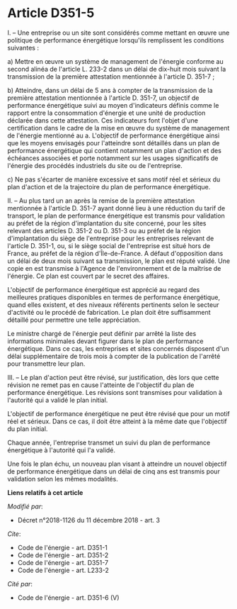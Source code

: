 # Article D351-5

I. – Une entreprise ou un site sont considérés comme mettant en œuvre une politique de performance énergétique lorsqu'ils
remplissent les conditions suivantes :

a) Mettre en œuvre un système de management de l'énergie conforme au second alinéa de l'article L. 233-2 dans un délai de
dix-huit mois suivant la transmission de la première attestation mentionnée à l'article D. 351-7 ;

b) Atteindre, dans un délai de 5 ans à compter de la transmission de la première attestation mentionnée à l'article D. 351-7,
un objectif de performance énergétique suivi au moyen d'indicateurs définis comme le rapport entre la consommation d'énergie
et une unité de production déclarée dans cette attestation. Ces indicateurs font l'objet d'une certification dans le cadre de
la mise en œuvre du système de management de l'énergie mentionné au a. L'objectif de performance énergétique ainsi que les
moyens envisagés pour l'atteindre sont détaillés dans un plan de performance énergétique qui contient notamment un plan
d'action et des échéances associées et porte notamment sur les usages significatifs de l'énergie des procédés industriels du
site ou de l'entreprise.

c) Ne pas s'écarter de manière excessive et sans motif réel et sérieux du plan d'action et de la trajectoire du plan de
performance énergétique.

II. – Au plus tard un an après la remise de la première attestation mentionnée à l'article D. 351-7 ayant donné lieu à une
réduction du tarif de transport, le plan de performance énergétique est transmis pour validation au préfet de la région
d'implantation du site concerné, pour les sites relevant des articles D. 351-2 ou D. 351-3 ou au préfet de la région
d'implantation du siège de l'entreprise pour les entreprises relevant de l'article D. 351-1, ou, si le siège social de
l'entreprise est situé hors de France, au préfet de la région d'Île-de-France. A défaut d'opposition dans un délai de deux
mois suivant sa transmission, le plan est réputé validé. Une copie en est transmise à l'Agence de l'environnement et de la
maîtrise de l'énergie. Ce plan est couvert par le secret des affaires.

L'objectif de performance énergétique est apprécié au regard des meilleures pratiques disponibles en termes de performance
énergétique, quand elles existent, et des niveaux référents pertinents selon le secteur d'activité ou le procédé de
fabrication. Le plan doit être suffisamment détaillé pour permettre une telle appréciation.

Le ministre chargé de l'énergie peut définir par arrêté la liste des informations minimales devant figurer dans le plan de
performance énergétique. Dans ce cas, les entreprises et sites concernés disposent d'un délai supplémentaire de trois mois à
compter de la publication de l'arrêté pour transmettre leur plan.

III. – Le plan d'action peut être révisé, sur justification, dès lors que cette révision ne remet pas en cause l'atteinte de
l'objectif du plan de performance énergétique. Les révisions sont transmises pour validation à l'autorité qui a validé le
plan initial.

L'objectif de performance énergétique ne peut être révisé que pour un motif réel et sérieux. Dans ce cas, il doit être
atteint à la même date que l'objectif du plan initial.

Chaque année, l'entreprise transmet un suivi du plan de performance énergétique à l'autorité qui l'a validé.

Une fois le plan échu, un nouveau plan visant à atteindre un nouvel objectif de performance énergétique dans un délai de cinq
ans est transmis pour validation selon les mêmes modalités.

**Liens relatifs à cet article**

_Modifié par_:

  - Décret n°2018-1126 du 11 décembre 2018 - art. 3

_Cite_:

  - Code de l'énergie - art. D351-1
  - Code de l'énergie - art. D351-2
  - Code de l'énergie - art. D351-7
  - Code de l'énergie - art. L233-2

_Cité par_:

  - Code de l'énergie - art. D351-6 (V)
